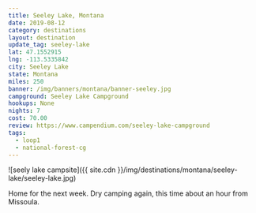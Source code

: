 ```yaml
---
title: Seeley Lake, Montana
date: 2019-08-12
category: destinations
layout: destination
update_tag: seeley-lake
lat: 47.1552915 
lng: -113.5335842
city: Seeley Lake
state: Montana
miles: 250
banner: /img/banners/montana/banner-seeley.jpg
campground: Seeley Lake Campground
hookups: None
nights: 7
cost: 70.00
review: https://www.campendium.com/seeley-lake-campground
tags:
  - loop1
  - national-forest-cg
---
```


![seely lake campsite]({{ site.cdn }}/img/destinations/montana/seeley-lake/seeley-lake.jpg)

<p class="text-center">
    Home for the next week. Dry camping again, this time about an hour from Missoula.
</p>